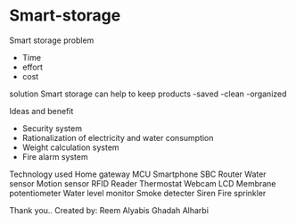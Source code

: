 # Smart-storage

Smart storage
problem
- Time
- effort
- cost


solution
Smart storage can help to 
keep products
-saved
-clean 
-organized


Ideas and benefit
- Security system
- Rationalization of electricity 
and water consumption
- Weight calculation system
- Fire alarm system


Technology used
Home gateway
MCU
Smartphone
SBC
Router
Water sensor
Motion sensor
RFID Reader
Thermostat
Webcam LCD
Membrane
potentiometer
Water level monitor
Smoke detecter
Siren
Fire sprinkler

Thank you..
Created by: 
Reem Alyabis
Ghadah Alharbi
